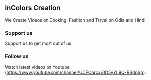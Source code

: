 ## inColors Creation

We Create Videos on Cooking, Fashion and Travel on Odia and Hindi.

### Support us

Support us to get most out of us



### Follow us

Watch latest videos on Youtube (https://www.youtube.com/channel/UCFCqrcxx0D5yYL9Q-RS0pSg).

